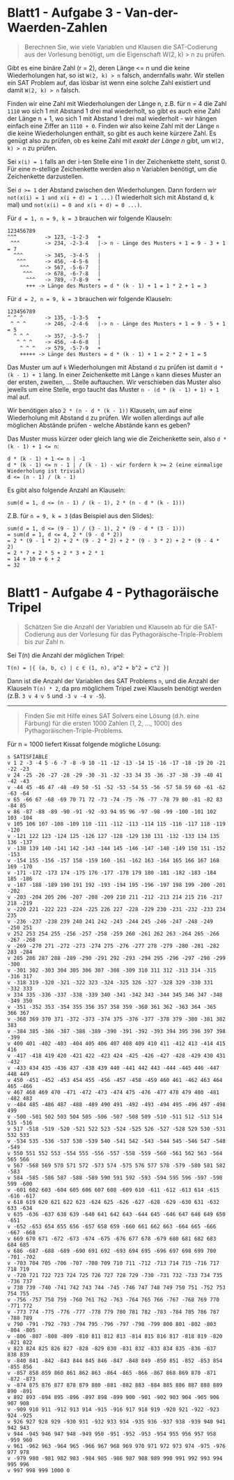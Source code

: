 # Blatt1 - Aufgabe 3 - Van-der-Waerden-Zahlen

> Berechnen Sie, wie viele Variablen und Klausen die SAT-Codierung aus der Vorlesung benötigt, um die Eigenschaft W(2, k) > n zu prüfen.

Gibt es eine binäre Zahl (r = 2), deren Länge <= n und die keine Wiederholungen hat, so ist `W(2, k) > n` falsch, andernfalls wahr.
Wir stellen ein SAT Problem auf, das lösbar ist wenn eine solche Zahl existiert und damit  `W(2, k) > n` falsch.

Finden wir eine Zahl mit Wiederholungen der Länge n, z.B. für n = 4 die Zahl `1110` wo sich 1 mit Abstand 1 drei mal wiederholt, 
 so gibt es auch eine Zahl der Länge n + 1, wo sich 1 mit Abstand 1 drei mal wiederholt - wir hängen einfach eine Ziffer an `1110 + 0`.
Finden wir also keine Zahl mit der Länge `n` die keine Wiederholungen enthält, so gibt es auch keine kürzere Zahl.
Es genügt also zu prüfen, ob es keine Zahl mit _exakt der Länge n_ gibt, um `W(2, k) > n` zu prüfen. 

Sei `x(i) = 1` falls an der i-ten Stelle eine 1 in der Zeichenkette steht, sonst 0. Für eine n-stellige Zeichenkette werden also n Variablen benötigt, um die Zeichenkette darzustellen.

Sei `d >= 1` der Abstand zwischen den Wiederholungen. Dann fordern wir `not(x(i) = 1 and x(i + d) = 1 ...)` (1 wiederholt sich mit Abstand d, k mal) und `not(x(i) = 0 and x(i + d) = 0 ...)`.

Für `d = 1, n = 9, k = 3` brauchen wir folgende Klauseln:

```
123456789
^^^         -> 123, -1-2-3   +
 ^^^        -> 234, -2-3-4   |-> n - Länge des Musters + 1 = 9 - 3 + 1 = 7
  ^^^       -> 345, -3-4-5   |
   ^^^      -> 456, -4-5-6   |
    ^^^     -> 567, -5-6-7   |
     ^^^    -> 678, -6-7-8   |
      ^^^   -> 789, -7-8-9   +
      +++ -> Länge des Musters = d * (k - 1) + 1 = 1 * 2 + 1 = 3
```

Für `d = 2, n = 9, k = 3` brauchen wir folgende Klauseln:

```
123456789
^ ^ ^       -> 135, -1-3-5   +
 ^ ^ ^      -> 246, -2-4-6   |-> n - Länge des Musters + 1 = 9 - 5 + 1 = 5
  ^ ^ ^     -> 357, -3-5-7   |
   ^ ^ ^    -> 456, -4-6-8   |
    ^ ^ ^   -> 579, -5-7-9   +
    +++++ -> Länge des Musters = d * (k - 1) + 1 = 2 * 2 + 1 = 5
```

Das Muster um auf `k` Wiederholungen mit Abstand `d` zu prüfen ist damit `d * (k - 1) + 1` lang.
In einer Zeichenkette mit Länge `n` kann dieses Muster an der ersten, zweiten, ... Stelle auftauchen.
Wir verschieben das Muster also jeweils um eine Stelle, ergo taucht das Muster `n - (d * (k - 1) + 1) + 1` mal auf. 

Wir benötigen also `2 * (n - d * (k - 1))` Klauseln, um auf eine Wiederholung mit Abstand `d` zu prüfen. 
Wir wollen allerdings auf alle möglichen Abstände prüfen - welche Abstände kann es geben?

Das Muster muss kürzer oder gleich lang wie die Zeichenkette sein, also `d * (k - 1) + 1 <= n`:

```
d * (k - 1) + 1 <= n | -1
d * (k - 1) <= n - 1 | / (k - 1) - wir fordern k >= 2 (eine einmalige Wiederholung ist trivial)
d <= (n - 1) / (k - 1)
```

Es gibt also folgende Anzahl an Klauseln:

```
sum(d = 1, d <= (n - 1) / (k - 1), 2 * (n - d * (k - 1)))
```

Z.B. für `n = 9, k = 3` (das Beispiel aus den Slides):

```
sum(d = 1, d <= (9 - 1) / (3 - 1), 2 * (9 - d * (3 - 1)))
= sum(d = 1, d <= 4, 2 * (9 - d * 2))
= 2 * (9 - 1 * 2) + 2 * (9 - 2 * 2) + 2 * (9 - 3 * 2) + 2 * (9 - 4 * 2)
= 2 * 7 + 2 * 5 + 2 * 3 + 2 * 1
= 14 + 10 + 6 + 2
= 32
```


# Blatt1 - Aufgabe 4 - Pythagoräische Tripel

> Schätzen Sie die Anzahl der Variablen und Klauseln ab für die SAT-Codierung aus der Vorlesung
für das Pythagoräische-Triple-Problem bis zur Zahl n.

Sei T(n) die Anzahl der möglichen Tripel:

````
T(n) = |{ (a, b, c) | c ∈ (1, n), a^2 + b^2 = c^2 }|
````

Dann ist die Anzahl der Variablen des SAT Problems `n`,
 und die Anzahl der Klauseln `T(n) * 2`, da pro möglichem Tripel zwei Klauseln benötigt werden (z.B. `3 v 4 v 5` und `-3 v -4 v -5`).

----

> Finden Sie mit Hilfe eines SAT Solvers eine Lösung (d.h. eine Färbung) für die ersten 1000 Zahlen (1, 2, ..., 1000) des Pythagoräischen-Triple-Problems.

Für n = 1000 liefert Kissat folgende mögliche Lösung:

```
s SATISFIABLE
v 1 2 -3 -4 5 -6 -7 -8 -9 10 -11 -12 -13 -14 15 -16 -17 -18 -19 20 -21 -22 -23
v 24 -25 -26 -27 -28 -29 -30 -31 -32 -33 34 35 -36 -37 -38 -39 -40 41 -42 -43
v -44 45 -46 47 -48 -49 50 -51 -52 -53 -54 55 -56 -57 58 59 60 -61 -62 -63 -64
v 65 -66 67 -68 -69 70 71 72 -73 -74 -75 -76 -77 -78 79 80 -81 -82 83 -84 85
v 86 -87 -88 -89 -90 -91 -92 -93 94 95 96 -97 -98 -99 -100 -101 102 103 -104
v 105 106 107 -108 -109 110 -111 -112 -113 -114 115 -116 -117 118 -119 -120
v -121 122 123 -124 125 -126 127 -128 -129 130 131 -132 -133 134 135 136 -137
v -138 139 140 -141 142 -143 -144 145 -146 -147 -148 -149 150 151 -152 -153
v -154 155 -156 -157 158 -159 160 -161 -162 163 -164 165 166 167 168 169 -170
v -171 -172 -173 174 -175 176 -177 -178 179 180 -181 -182 -183 -184 185 -186
v -187 -188 -189 190 191 192 -193 -194 195 -196 -197 198 199 -200 -201 -202
v -203 -204 205 206 -207 -208 -209 210 211 -212 -213 214 215 216 -217 218 -219
v -220 221 -222 223 -224 -225 226 227 -228 -229 230 -231 -232 -233 234 235
v -236 -237 -238 239 240 241 242 -243 -244 245 -246 -247 -248 -249 -250 251
v 252 253 254 255 -256 -257 -258 -259 260 -261 262 263 -264 265 -266 -267 -268
v -269 -270 271 -272 -273 -274 275 -276 -277 278 -279 -280 -281 -282 283 -284
v 285 286 287 288 -289 -290 -291 292 -293 -294 295 -296 -297 -298 -299 -300
v -301 302 -303 304 305 306 307 -308 -309 310 311 312 -313 314 -315 -316 317
v -318 319 -320 -321 -322 323 -324 -325 326 -327 -328 329 -330 331 -332 333
v 334 335 -336 -337 -338 -339 340 -341 -342 343 -344 345 346 347 -348 -349 350
v -351 -352 353 -354 355 356 357 358 359 -360 361 362 -363 364 -365 366 367
v -368 369 370 371 -372 -373 -374 375 -376 -377 -378 379 -380 -381 382 383
v -384 385 -386 -387 -388 -389 -390 -391 -392 -393 394 395 396 397 398 -399
v 400 401 -402 -403 -404 405 406 407 408 409 410 411 -412 413 -414 415 416
v -417 -418 419 420 -421 422 -423 424 -425 -426 -427 -428 -429 430 431 -432
v -433 434 435 -436 437 -438 439 440 -441 442 443 -444 -445 446 -447 448 449
v 450 -451 -452 -453 454 455 -456 -457 -458 -459 460 461 -462 463 464 465 -466
v 467 468 469 470 -471 -472 -473 -474 475 -476 -477 478 479 480 -481 -482 483
v -484 485 -486 487 -488 -489 490 491 -492 -493 -494 495 -496 497 -498 499
v -500 -501 502 503 504 505 -506 -507 -508 509 -510 -511 512 -513 514 515 -516
v 517 -518 -519 -520 -521 522 523 -524 -525 526 -527 -528 529 530 -531 532 533
v -534 535 -536 -537 538 -539 540 -541 542 -543 -544 545 -546 547 -548 -549
v 550 551 552 553 -554 555 -556 -557 -558 -559 -560 -561 562 563 -564 565 566
v 567 -568 569 570 571 572 -573 574 -575 576 577 578 -579 -580 581 582 -583
v 584 -585 -586 587 -588 -589 590 591 592 -593 -594 595 596 -597 -598 599 -600
v -601 602 603 -604 605 606 607 608 -609 610 -611 -612 -613 614 -615 -616 -617
v 618 619 620 621 622 623 -624 625 -626 -627 -628 -629 -630 631 -632 633 -634
v 635 -636 -637 638 639 -640 641 642 643 -644 645 -646 647 648 649 650 -651
v -652 -653 654 655 656 -657 658 659 -660 661 662 663 -664 665 -666 -667 -668
v 669 670 671 -672 -673 -674 -675 -676 677 678 -679 680 681 682 683 684 685
v 686 -687 -688 -689 -690 691 692 -693 694 695 -696 697 698 699 700 -701 -702
v -703 704 705 -706 -707 -708 709 710 711 -712 -713 714 715 -716 717 718 719
v -720 721 722 723 724 725 726 727 728 729 -730 -731 732 -733 734 735 -736 737
v 738 739 -740 -741 742 743 744 -745 -746 747 748 749 750 751 -752 753 754 755
v -756 -757 758 759 -760 761 762 -763 -764 765 766 -767 -768 769 770 -771 772
v -773 774 -775 -776 -777 -778 779 780 781 782 -783 -784 785 786 787 -788 789
v 790 -791 -792 -793 -794 795 -796 -797 -798 -799 800 801 -802 -803 -804 -805
v -806 -807 -808 -809 -810 811 812 813 -814 815 816 817 -818 819 -820 -821 822
v 823 824 825 826 827 -828 -829 830 -831 832 -833 834 835 -836 -837 838 839
v -840 841 -842 -843 844 845 846 -847 -848 849 -850 851 -852 -853 854 -855 856
v -857 858 859 860 861 862 863 -864 -865 -866 -867 868 869 870 -871 -872 -873
v -874 875 876 877 878 879 880 -881 -882 883 -884 885 886 887 888 889 890 -891
v 892 893 -894 895 -896 -897 898 -899 900 -901 -902 903 904 -905 906 907 908
v -909 910 911 -912 913 914 -915 -916 917 918 919 -920 921 -922 -923 924 -925
v 926 927 928 929 -930 931 -932 933 934 -935 936 -937 938 -939 940 941 942 943
v 944 -945 946 947 948 -949 950 -951 -952 -953 -954 955 956 957 958 -959 960
v 961 -962 963 -964 965 -966 967 968 969 970 971 972 973 974 -975 -976 977 978
v -979 980 -981 982 983 -984 985 -986 987 988 989 990 991 992 993 994 995 996
v 997 998 999 1000 0
```